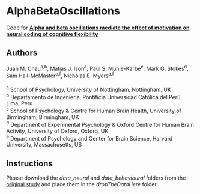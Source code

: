# AlphaBetaOscillations

Code for [**Alpha and beta oscillations mediate the effect of motivation on neural coding of cognitive flexibility**](https://www.sciencedirect.com/science/article/pii/S0301051125001036?via%3Dihub)

## Authors

Juan M. Chau<sup>a,b</sup>, Matias J. Ison<sup>a</sup>, Paul S. Muhle-Karbe<sup>c</sup>, Mark G. Stokes<sup>d</sup>, Sam Hall-McMaster<sup>e,f</sup>, Nicholas E. Myers<sup>a,f</sup><br><br>
<sup>a</sup> School of Psychology, University of Nottingham, Nottingham, UK<br>
<sup>b</sup> Departamento de Ingeniería, Pontificia Universidad Católica del Perú, Lima, Peru<br>
<sup>c</sup> School of Psychology & Centre for Human Brain Health, University of Birmingham, Birmingham, UK<br>
<sup>d</sup> Department of Experimental Psychology & Oxford Centre for Human Brain Activity, University of Oxford, Oxford, UK<br>
<sup>e</sup> Department of Psychology and Center for Brain Science, Harvard University, Massachusetts, US<be>

## Instructions

Please download the *data_neural* and *data_behavioural* folders from the [original study](https://osf.io/kuzye/files/osfstorage) and place them in the *dropTheDataHere* folder.
